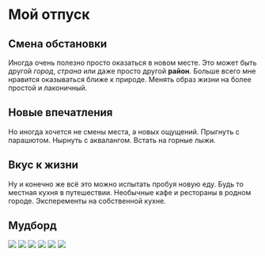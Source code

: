 # Мой отпуск

## Смена обстановки

Иногда очень полезно просто оказаться в новом месте.
Это может быть другой *город*, *страна* или даже просто другой **район**.
Больше всего мне нравится оказываться ближе к природе.
Менять образ жизни на более простой и лаконичный.

## Новые впечатления

Но иногда хочется не смены места, а новых ощущений.
Прыгнуть с парашютом.
Нырнуть с аквалангом.
Встать на горные лыжи.

## Вкус к жизни

Ну и конечно же всё это можно испытать пробуя новую еду.
Будь то местная кухня в путешествии.
Необычные кафе и рестораны в родном городе.
Эксперементы на собственной кухне.

## Мудборд

![](road.jpg) ![](hotel.jpg)
![](kayak.jpg) ![](ski.jpg)
![](food.jpg) ![](spa.jpg)